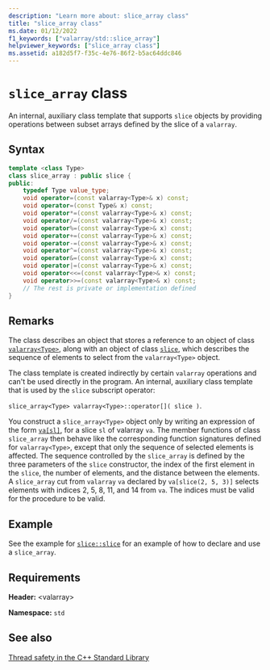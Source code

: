 ```yaml
---
description: "Learn more about: slice_array class"
title: "slice_array class"
ms.date: 01/12/2022
f1_keywords: ["valarray/std::slice_array"]
helpviewer_keywords: ["slice_array class"]
ms.assetid: a182d5f7-f35c-4e76-86f2-b5ac64ddc846
---
```

# `slice_array` class

An internal, auxiliary class template that supports `slice` objects by providing operations between subset arrays defined by the slice of a `valarray`.

## Syntax

```cpp
template <class Type>
class slice_array : public slice {
public:
    typedef Type value_type;
    void operator=(const valarray<Type>& x) const;
    void operator=(const Type& x) const;
    void operator*=(const valarray<Type>& x) const;
    void operator/=(const valarray<Type>& x) const;
    void operator%=(const valarray<Type>& x) const;
    void operator+=(const valarray<Type>& x) const;
    void operator-=(const valarray<Type>& x) const;
    void operator^=(const valarray<Type>& x) const;
    void operator&=(const valarray<Type>& x) const;
    void operator|=(const valarray<Type>& x) const;
    void operator<<=(const valarray<Type>& x) const;
    void operator>>=(const valarray<Type>& x) const;
    // The rest is private or implementation defined
}
```

## Remarks

The class describes an object that stores a reference to an object of class [`valarray<Type>`](../standard-library/valarray-class.md), along with an object of class [`slice`](../standard-library/slice-class.md), which describes the sequence of elements to select from the `valarray<Type>` object.

The class template is created indirectly by certain `valarray` operations and can't be used directly in the program. An internal, auxiliary class template that is used by the `slice` subscript operator:

`slice_array<Type> valarray<Type>::operator[]( slice )`.

You construct a `slice_array<Type>` object only by writing an expression of the form [`va[sl]`](../standard-library/valarray-class.md#op_at), for a slice `sl` of valarray `va`. The member functions of class `slice_array` then behave like the corresponding function signatures defined for `valarray<Type>`, except that only the sequence of selected elements is affected. The sequence controlled by the `slice_array` is defined by the three parameters of the `slice` constructor, the index of the first element in the `slice`, the number of elements, and the distance between the elements. A `slice_array` cut from `valarray` `va` declared by `va[slice(2, 5, 3)]` selects elements with indices 2, 5, 8, 11, and 14 from `va`. The indices must be valid for the procedure to be valid.

## Example

See the example for [`slice::slice`](../standard-library/slice-class.md#slice) for an example of how to declare and use a `slice_array`.

## Requirements

**Header:** \<valarray>

**Namespace:** `std`

## See also

[Thread safety in the C++ Standard Library](../standard-library/thread-safety-in-the-cpp-standard-library.md)
